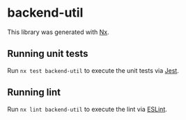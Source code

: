 # backend-util

This library was generated with [Nx](https://nx.dev).

## Running unit tests

Run `nx test backend-util` to execute the unit tests via [Jest](https://jestjs.io).

## Running lint

Run `nx lint backend-util` to execute the lint via [ESLint](https://eslint.org/).
